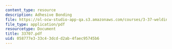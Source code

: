 ```yaml
---
content_type: resource
description: Adhesive Bonding
file: https://ol-ocw-studio-app-qa.s3.amazonaws.com/courses/3-37-welding-and-joining-processes-fall-2002/058777e333c43dcdd2ab4faec95745b6_33707.pdf
file_type: application/pdf
resourcetype: Document
title: 33707.pdf
uid: 058777e3-33c4-3dcd-d2ab-4faec95745b6
---
```

